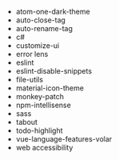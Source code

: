 <ul>
  <li>atom-one-dark-theme</li>
  <li>auto-close-tag</li>
  <li>auto-rename-tag</li>
  <li>c#</li>
  <li>customize-ui</li>
  <li>error lens</li>
  <li>eslint</li>
  <li>eslint-disable-snippets</li>
  <li>file-utils</li>
  <li>material-icon-theme</li>
  <li>monkey-patch</li>
  <li>npm-intellisense</li>
  <li>sass</li>
  <li>tabout</li>
  <li>todo-highlight</li>
  <li>vue-language-features-volar</li>
  <li>web accessibility</li>
</ul>